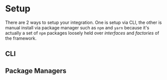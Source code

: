 # Setup
There are 2 ways to setup your integration. One is setup via CLI, the other is manual install via package manager such as `npm` and `yarn` because it's actually a set of `npm` packages loosely held over _interfaces_ and _factories_ of the framework. 

## CLI


## Package Managers